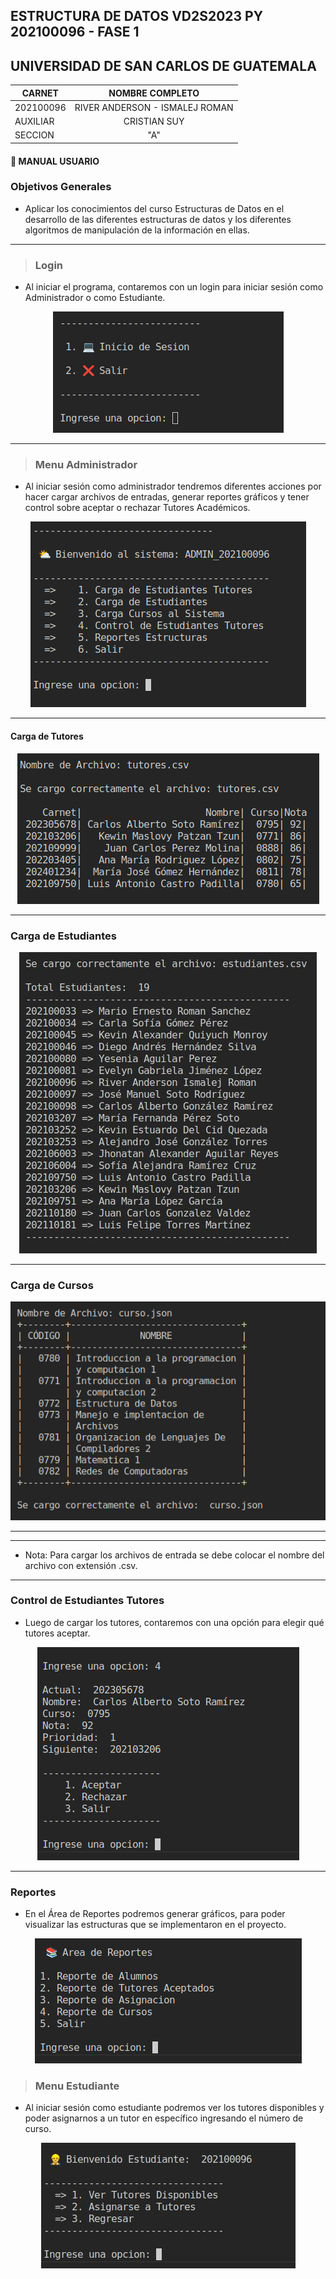 ## ESTRUCTURA DE DATOS VD2S2023 PY 202100096 - FASE 1

## UNIVERSIDAD DE SAN CARLOS DE GUATEMALA

|**CARNET**  |      **NOMBRE COMPLETO**          |  
|----------|:-----------------------------------:|
|202100096 |  RIVER ANDERSON - ISMALEJ ROMAN     |    
| AUXILIAR |            CRISTIAN SUY             |   
| SECCION  |                "A"                  |   

#### 📌 MANUAL USUARIO

### **Objetivos Generales**
* Aplicar los conocimientos del curso Estructuras de Datos en el desarrollo de las diferentes estructuras de datos y los diferentes algoritmos de manipulación de la información en ellas.

---
>### **Login**
* Al iniciar el programa, contaremos con un login para iniciar sesión como Administrador o como Estudiante.

<p align="center">
    <img src="./Reportes/imagenes/login.png">
</p>

---
>### **Menu Administrador**
* Al iniciar sesión como administrador tendremos diferentes acciones por hacer cargar archivos de entradas, generar reportes gráficos y tener control sobre aceptar o rechazar Tutores Académicos.

<p align="center">
    <img src="./Reportes/imagenes/menu_administrador.png">
</p>

---
#### **Carga de Tutores**

<p align="center">
    <img src="./Reportes/imagenes/tutores.png">
</p>

---
### **Carga de Estudiantes**

<p align="center">
    <img src="./Reportes/imagenes/estudiantes.jpg">
</p>

---

### **Carga de Cursos**

<p align="center">
    <img src="./Reportes/imagenes/cursos.png">
</p>

---
---
* Nota: Para cargar los archivos de entrada se debe colocar el nombre del archivo con extensión .csv.

---

### **Control de Estudiantes Tutores**

* Luego de cargar los tutores, contaremos con una opción para elegir qué tutores aceptar.

<p align="center">
    <img src="./Reportes/imagenes/control_tutores.png">
</p>

---

### **Reportes**

* En el Área de Reportes podremos generar gráficos, para poder visualizar las estructuras que se implementaron en el proyecto.

<p align="center">
    <img src="./Reportes/imagenes/reportes.png">
</p>

>### **Menu Estudiante**
* Al iniciar sesión como estudiante podremos ver los tutores disponibles y poder asignarnos a un tutor en específico ingresando el número de curso.

<p align="center">
    <img src="./Reportes/imagenes/menu_estudiante.jpg">
</p>
